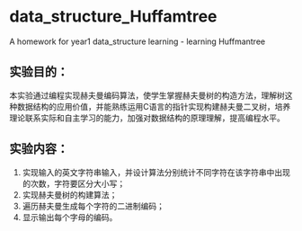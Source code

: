 # data_structure_Huffamtree
A homework for year1  data_structure learning - learning Huffmantree

## 实验目的：
本实验通过编程实现赫夫曼编码算法，使学生掌握赫夫曼树的构造方法，理解树这种数据结构的应用价值，并能熟练运用C语言的指针实现构建赫夫曼二叉树，培养理论联系实际和自主学习的能力，加强对数据结构的原理理解，提高编程水平。

## 实验内容：
1. 实现输入的英文字符串输入，并设计算法分别统计不同字符在该字符串中出现的次数，字符要区分大小写；
2. 实现赫夫曼树的构建算法；
3. 遍历赫夫曼生成每个字符的二进制编码；
4. 显示输出每个字母的编码。
